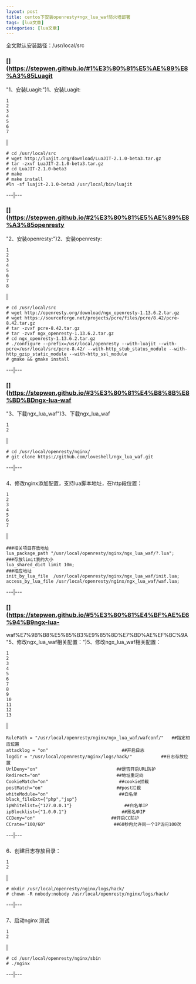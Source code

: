 ```yaml
---
layout: post
title: centos下安装openresty+ngx_lua_waf防火墙部署 
tags: [lua文章]
categories: [lua文章]
---
```

全文默认安装路径：/usr/local/src

### [](https://stepwen.github.io/#1%E3%80%81%E5%AE%89%E8%A3%85Luagit
"1、安装Luagit:")1、安装Luagit:

    
    
    1  
    2  
    3  
    4  
    5  
    6  
    7  
    

|

    
    
    # cd /usr/local/src  
    # wget http://luajit.org/download/LuaJIT-2.1.0-beta3.tar.gz  
    # tar -zxvf LuaJIT-2.1.0-beta3.tar.gz  
    # cd LuaJIT-2.1.0-beta3  
    # make  
    # make install  
    #ln -sf luajit-2.1.0-beta3 /usr/local/bin/luajit  
      
  
---|---  
  
### [](https://stepwen.github.io/#2%E3%80%81%E5%AE%89%E8%A3%85openresty
"2、安装openresty:")2、安装openresty:

    
    
    1  
    2  
    3  
    4  
    5  
    6  
    7  
    8  
    

|

    
    
    # cd /usr/local/src  
    # wget http://openresty.org/download/ngx_openresty-1.13.6.2.tar.gz  
    # wget https://sourceforge.net/projects/pcre/files/pcre/8.42/pcre-8.42.tar.gz  
    # tar -zvxf pcre-8.42.tar.gz  
    # tar -zvxf ngx_openresty-1.13.6.2.tar.gz  
    # cd ngx_openresty-1.13.6.2.tar.gz  
    # ./configure --prefix=/usr/local/openresty --with-luajit --with-pcre=/usr/local/src/pcre-8.42/ --with-http_stub_status_module --with-http_gzip_static_module --with-http_ssl_module  
    # gmake && gmake install  
      
  
---|---  
  
### [](https://stepwen.github.io/#3%E3%80%81%E4%B8%8B%E8%BD%BDngx-lua-waf
"3、下载ngx_lua_waf")3、下载ngx_lua_waf

    
    
    1  
    2  
    

|

    
    
    # cd /usr/local/openresty/nginx/  
    # git clone https://github.com/loveshell/ngx_lua_waf.git  
      
  
---|---  
  
###
[](https://stepwen.github.io/#4%E3%80%81%E4%BF%AE%E6%94%B9nginx%E6%B7%BB%E5%8A%A0%E9%85%8D%E7%BD%AE%EF%BC%8C%E6%94%AF%E6%8C%81lua%E8%84%9A%E6%9C%AC%E5%9C%B0%E5%9D%80%EF%BC%8C%E5%9C%A8http%E6%AE%B5%E4%BD%8D%E7%BD%AE%EF%BC%9A
"4、修改nginx添加配置，支持lua脚本地址，在http段位置：")4、修改nginx添加配置，支持lua脚本地址，在http段位置：

    
    
    1  
    2  
    3  
    4  
    5  
    6  
    7  
    

|

    
    
    ###相关项目存放地址  
    lua_package_path "/usr/local/openresty/nginx/ngx_lua_waf/?.lua";  
    ###存放limit表的大小  
    lua_shared_dict limit 10m;  
    ###相应地址  
    init_by_lua_file  /usr/local/openresty/nginx/ngx_lua_waf/init.lua;  
    access_by_lua_file /usr/local/openresty/nginx/ngx_lua_waf/waf.lua;  
      
  
---|---  
  
### [](https://stepwen.github.io/#5%E3%80%81%E4%BF%AE%E6%94%B9ngx-lua-
waf%E7%9B%B8%E5%85%B3%E9%85%8D%E7%BD%AE%EF%BC%9A
"5、修改ngx_lua_waf相关配置：")5、修改ngx_lua_waf相关配置：

    
    
    1  
    2  
    3  
    4  
    5  
    6  
    7  
    8  
    9  
    10  
    11  
    12  
    13  
    

|

    
    
    RulePath = "/usr/local/openresty/nginx/ngx_lua_waf/wafconf/"   ##指定相应位置  
    attacklog = "on"                            ##开启日志  
    logdir = "/usr/local/openresty/nginx/logs/hack/"           ##日志存放位置  
    UrlDeny="on"                              ##是否开启URL防护  
    Redirect="on"                             ##地址重定向  
    CookieMatch="on"                           ##cookie拦截  
    postMatch="on"                            ##post拦截  
    whiteModule="on"                           ##白名单  
    black_fileExt={"php","jsp"}                          
    ipWhitelist={"127.0.0.1"}                    ##白名单IP  
    ipBlocklist={"1.0.0.1"}                     ##黑名单IP  
    CCDeny="on"                             ##开启CC防护          
    CCrate="100/60"                          ##60秒内允许同一个IP访问100次  
      
  
---|---  
  
###
[](https://stepwen.github.io/#6%E3%80%81%E5%88%9B%E5%BB%BA%E6%97%A5%E5%BF%97%E5%AD%98%E6%94%BE%E7%9B%AE%E5%BD%95%EF%BC%9A
"6、创建日志存放目录：")6、创建日志存放目录：

    
    
    1  
    2  
    

|

    
    
    # mkdir /usr/local/openresty/nginx/logs/hack/  
    # chown -R nobody:nobody /usr/local/openresty/nginx/logs/hack/  
      
  
---|---  
  
###
[](https://stepwen.github.io/#7%E3%80%81%E5%90%AF%E5%8A%A8nginx-%E6%B5%8B%E8%AF%95
"7、启动nginx 测试")7、启动nginx 测试

    
    
    1  
    2  
    

|

    
    
    # cd /usr/local/openresty/nginx/sbin  
    # ./nginx  
      
  
---|---